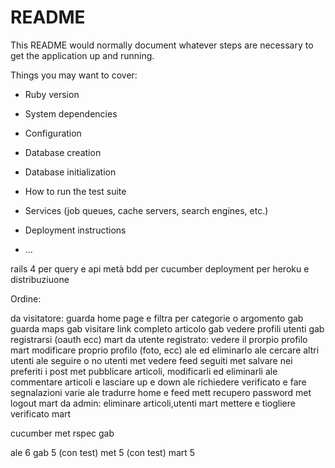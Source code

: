 # README

This README would normally document whatever steps are necessary to get the
application up and running.

Things you may want to cover:

* Ruby version

* System dependencies

* Configuration

* Database creation

* Database initialization

* How to run the test suite

* Services (job queues, cache servers, search engines, etc.)

* Deployment instructions

* ...

rails 4 per query e api
metà bdd per cucumber
deployment per heroku e distribuziuone



Ordine:

da visitatore:
    guarda home page e filtra per categorie o argomento     gab
    guarda maps         gab
    visitare link completo articolo     gab
    vedere profili utenti       gab
    registrarsi (oauth ecc)     mart
da utente registrato:
    vedere il prorpio profilo       mart
    modificare proprio profilo (foto, ecc)      ale
    ed eliminarlo       ale
    cercare altri utenti        ale
    seguire o no utenti     met
    vedere feed seguiti         met
    salvare nei preferiti i post    met
    pubblicare articoli, modificarli ed eliminarli      ale
    commentare articoli e lasciare up e down        ale
    richiedere verificato e fare segnalazioni varie     ale
    tradurre home e feed            mett
    recupero password   met
    logout          mart
da admin:
    eliminare articoli,utenti   mart
    mettere e tiogliere verificato      mart

cucumber   met
rspec    gab



ale 6
gab  5 (con test)
met     5 (con test)
mart  5